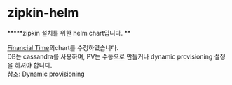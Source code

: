 # zipkin-helm

*****zipkin 설치를 위한 helm chart입니다. **
   
[Financial Time](https://github.com/Financial-Times/zipkin-helm)의chart를 수정하였습니다.   
DB는 cassandra를 사용하며, PV는 수동으로 만들거나 dynamic provisioning 설정을 하셔야 합니다.   
참조: [Dynamic provisioning](https://kubepia.github.io/cloudpak/cp4app/install/ocp04.html) 


